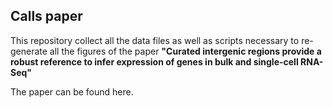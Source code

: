 ## Calls paper

This repository collect all the data files as well as scripts necessary to re-generate all the figures of the paper **"Curated intergenic regions provide a robust reference to infer expression of genes in bulk and single-cell RNA-Seq"**

The paper can be found here.
